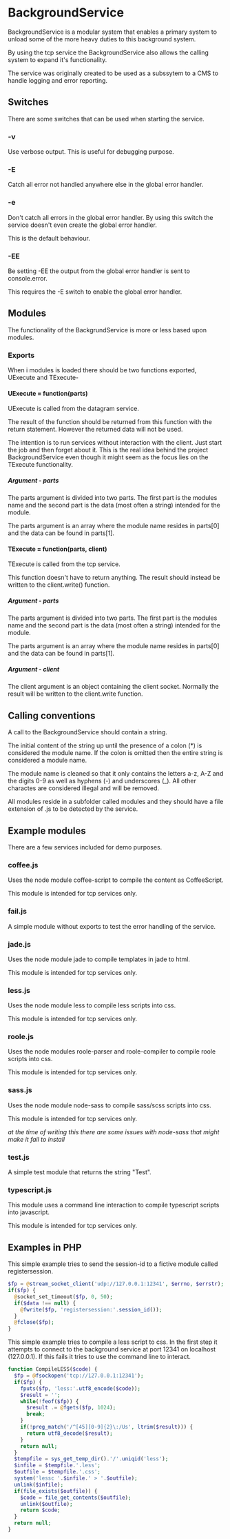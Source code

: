 # BackgroundService

BackgroundService is a modular system that enables a primary system to unload some of the more heavy duties to this background system.

By using the tcp service the BackgroundService also allows the calling system to expand it's functionality.

The service was originally created to be used as a subssytem to a CMS to handle logging and error reporting.

## Switches
There are some switches that can be used when starting the service.

### -v
Use verbose output. This is useful for debugging purpose.

### -E
Catch all error not handled anywhere else in the global error handler.

### -e
Don't catch all errors in the global error handler. By using this switch the service doesn't even create the global error handler.

This is the default behaviour.

### -EE
Be setting -EE the output from the global error handler is sent to console.error.

This requires the -E switch to enable the global error handler.

## Modules
The functionality of the BackgrundService is more or less based upon modules.

### Exports
When i modules is loaded there should be two functions exported, UExecute and TExecute-

#### UExecute = function(parts)
UExecute is called from the datagram service.

The result of the function should be returned from this function with the return statement. However the returned data will not be used.

The intention is to run services without interaction with the client. Just start the job and then forget about it. This is the real idea behind the project BackgroundService even though it might seem as the focus lies on the TExecute functionality.

##### Argument - parts
The parts argument is divided into two parts. The first part is the modules name and the second part is the data (most often a string) intended for the module.

The parts argument is an array where the module name resides in parts[0] and the data can be found in parts[1].

#### TExecute = function(parts, client)
TExecute is called from the tcp service.

This function doesn't have to return anything. The result should instead be written to the client.write() function.

##### Argument - parts
The parts argument is divided into two parts. The first part is the modules name and the second part is the data (most often a string) intended for the module.

The parts argument is an array where the module name resides in parts[0] and the data can be found in parts[1].

##### Argument - client
The client argument is an object containing the client socket. Normally the result will be written to the client.write function.

## Calling conventions
A call to the BackgroundService should contain a string.

The initial content of the string up until the presence of a colon (*) is considered the module name. If the colon is omitted then the entire string is considered a module name.

The module name is cleaned so that it only contains the letters a-z, A-Z and the digits 0-9 as well as hyphens (-) and underscores (_). All other charactes are considered illegal and will be removed.

All modules reside in a subfolder called modules and they should have a file extension of .js to be detected by the service.

## Example modules
There are a few services included for demo purposes.

### coffee.js
Uses the node module coffee-script to compile the content as CoffeeScript.

This module is intended for tcp services only.

### fail.js
A simple module without exports to test the error handling of the service.

### jade.js
Uses the node module jade to compile templates in jade to html.

This module is intended for tcp services only.

### less.js
Uses the node module less to compile less scripts into css.

This module is intended for tcp services only.

### roole.js
Uses the node modules roole-parser and roole-compiler to compile roole scripts into css.

This module is intended for tcp services only.

### sass.js
Uses the node module node-sass to compile sass/scss scripts into css.

This module is intended for tcp services only.

*at the time of writing this there are some issues with node-sass that might make it fail to install*

### test.js
A simple test module that returns the string "Test".

### typescript.js
This module uses a command line interaction to compile typescript scripts into javascript.

This module is intended for tcp services only.

## Examples in PHP
This simple example tries to send the session-id to a fictive module called registersession.
```php
$fp = @stream_socket_client('udp://127.0.0.1:12341', $errno, $errstr);
if($fp) {
  @socket_set_timeout($fp, 0, 50);
  if($data !== null) {
    @fwrite($fp, 'registersession:'.session_id());
  }
  @fclose($fp);
}
```

This simple example tries to compile a less script to css.
In the first step it attempts to connect to the background service at port
12341 on localhost (127.0.0.1). If this fails it tries to use the command
line to interact.
```php
function CompileLESS($code) {
  $fp = @fsockopen('tcp://127.0.0.1:12341');
  if($fp) {
    fputs($fp, 'less:'.utf8_encode($code));
    $result = '';
    while(!feof($fp)) {
      $result .= @fgets($fp, 1024);
      break;
    }
    if(!preg_match('/^[45][0-9]{2}\:/Us', ltrim($result))) {
      return utf8_decode($result);
    }
    return null;
  }
  $tempfile = sys_get_temp_dir().'/'.uniqid('less');
  $infile = $tempfile.'.less';
  $outfile = $tempfile.'.css';
  system('lessc '.$infile.' > '.$outfile);
  unlink($infile);
  if(file_exists($outfile)) {
    $code = file_get_contents($outfile);
    unlink($outfile);
    return $code;
  }
  return null;
}
```
